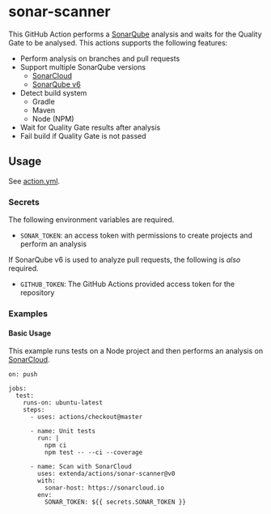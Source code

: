 # sonar-scanner

This GitHub Action performs a [SonarQube](https://sonarqube.org) analysis and waits for the Quality Gate to be analysed.
This actions supports the following features:

  * Perform analysis on branches and pull requests
  * Support multiple SonarQube versions
    * [SonarCloud](https://sonarcloud.io)
    * [SonarQube v6](https://sonar.extenda.io)
  * Detect build system
    * Gradle
    * Maven
    * Node (NPM)
  * Wait for Quality Gate results after analysis
  * Fail build if Quality Gate is not passed

## Usage

See [action.yml](action.yml).

### Secrets

The following environment variables are required.

  * `SONAR_TOKEN`: an access token with permissions to create projects and perform an analysis
  
If SonarQube v6 is used to analyze pull requests, the following is _also_ required.
 
  * `GITHUB_TOKEN`: The GitHub Actions provided access token for the repository 
  
### Examples

#### Basic Usage

This example runs tests on a Node project and then performs an analysis on [SonarCloud](https://sonarcloud.io).

```
on: push

jobs:
  test:
    runs-on: ubuntu-latest
    steps:
      - uses: actions/checkout@master

      - name: Unit tests
        run: |
          npm ci
          npm test -- --ci --coverage

      - name: Scan with SonarCloud
        uses: extenda/actions/sonar-scanner@v0
        with:
          sonar-host: https://sonarcloud.io
        env:
          SONAR_TOKEN: ${{ secrets.SONAR_TOKEN }}
```
